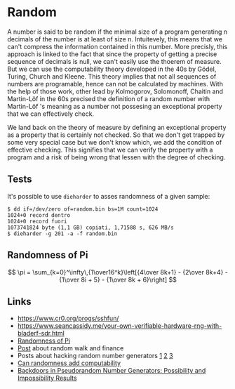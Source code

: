 # Random

A number is said to be random if the minimal size of a program generating n
decimals of the number is at least of size n. Intuitevely, this means that we
can't compress the information contained in this number.  More precisly, this
approach is linked to the fact that since the property of getting a precise
sequence of decimals is null, we can't easily use the thoerem of measure. But we
can use the computability theory developed in the 40s by Gödel, Turing, Church
and Kleene. This theory implies that not all sequences of numbers are
programable, hence can not be calculated by machines. With the help of those
work, other lead by Kolmogorov, Solomonoff, Chaitin and Martin-Löf in the 60s
precised the definition of a random number with Martin-Löf 's meaning as a
number not possesing an exceptional property that we can effectively check.

We land back on the theory of measure by defining an exceptional property as a
property that is certainly not checked. So that we don't get trapped by some
very special case but we don't know which, we add the condition of effective
checking. This signifies that we can verify the property with a program and a
risk of being wrong that lessen with the degree of checking.

## Tests

It's possible to use ``dieharder`` to asses randomness of a given sample:

```
$ dd if=/dev/zero of=random.bin bs=1M count=1024
1024+0 record dentro
1024+0 record fuori
1073741824 byte (1,1 GB) copiati, 1,71588 s, 626 MB/s
$ dieharder -g 201 -a -f random.bin

```

## Randomness of Pi

$$
\pi = \sum_{k=0}^\infty\,{1\over16^k}\left[{4\over 8k+1} - {2\over 8k+4} - {1\over 8i + 5} - {1\over 8k + 6}\right]
$$

## Links

 - https://www.cr0.org/progs/sshfun/
 - https://www.seancassidy.me/your-own-verifiable-hardware-rng-with-bladerf-sdr.html
 - [Randomness of Pi](http://www.pi314.net/eng/statistique.php)
 - [Post](http://www.turingfinance.com/hacking-the-random-walk-hypothesis/) about random walk and finance
 - Posts about hacking random number generators [1](https://jazzy.id.au/2010/09/20/cracking_random_number_generators_part_1.html) [2](https://jazzy.id.au/2010/09/21/cracking_random_number_generators_part_2.html) [3](https://jazzy.id.au/2010/09/22/cracking_random_number_generators_part_3.html)
 - [Can randomness add computability](https://mathoverflow.net/questions/58060/can-randomness-add-computability)
 - [Backdoors in Pseudorandom Number Generators: Possibility and Impossibility Results](https://eprint.iacr.org/2016/577.pdf)
